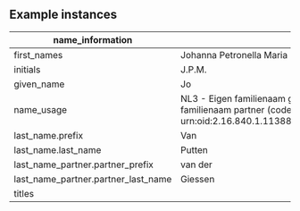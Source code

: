 ## Example instances

| name_information |                   |
|------------------|-------------------|
| first_names | Johanna Petronella Maria |
| initials | J.P.M. |
| given_name | Jo |
| name_usage | NL3 - Eigen familienaam gevolgd door familienaam partner (code by urn:oid:2.16.840.1.113883.2.4.3.11.60.101.5.4) |
| last_name.prefix | Van |
| last_name.last_name | Putten |
| last_name_partner.partner_prefix | van der |
| last_name_partner.partner_last_name | Giessen |
| titles | |